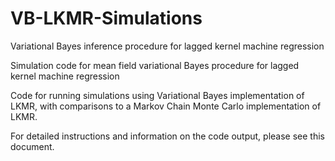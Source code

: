 # VB-LKMR-Simulations
Variational Bayes inference procedure for lagged kernel machine regression

Simulation code for mean field variational Bayes procedure for lagged kernel machine regression

Code for running simulations using Variational Bayes implementation of LKMR, with comparisons to a Markov Chain Monte Carlo implementation of LKMR.

For detailed instructions and information on the code output, please see this document.
